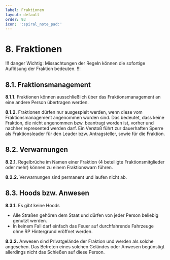 ```yaml
---
label: Fraktionen
layout: default
order: 93
icon: ':spiral_note_pad:'
---
```


# 8. Fraktionen
!!! danger 
Wichtig: Missachtungen der Regeln können die sofortige Auflösung der Fraktion bedeuten.
!!!

## 8.1. Fraktionsmanagement

**8.1.1.** Fraktionen können ausschließlich über das Fraktionsmanagement an eine andere Person übertragen werden.

**8.1.2.** Fraktionen dürfen nur ausgespielt werden, wenn diese vom Fraktionsmanagement angenommen worden sind. Das bedeutet, dass keine Fraktion, die nicht angenommen bzw. beantragt worden ist, vorher und nachher represented werden darf. Ein Verstoß führt zur dauerhaften Sperre als Fraktionsleader für den Leader bzw. Antragsteller, sowie für die Fraktion.

## 8.2. Verwarnungen

**8.2.1.** Regelbrüche im Namen einer Fraktion (4 beteiligte Fraktionsmitglieder oder mehr) können zu einem Fraktionswarn führen.

**8.2.2.** Verwarnungen sind permanent und laufen nicht ab.

## 8.3. Hoods bzw. Anwesen

**8.3.1.** Es gibt keine Hoods
- Alle Straßen gehören dem Staat und dürfen von jeder Person beliebig genutzt werden.
- In keinem Fall darf einfach das Feuer auf durchfahrende Fahrzeuge ohne RP Hintergrund eröffnet werden.

**8.3.2.** Anwesen sind Privatgelände der Fraktion und werden als solche angesehen. Das Betreten eines solchen Geländes oder Anwesen begünstigt allerdings nicht das Schießen auf diese Person.
